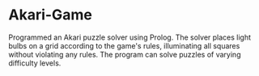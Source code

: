 # Akari-Game
Programmed an Akari puzzle solver using Prolog. The solver places light bulbs on a grid according to the game's rules, illuminating all squares without violating any rules. The program can solve puzzles of varying difficulty levels.
